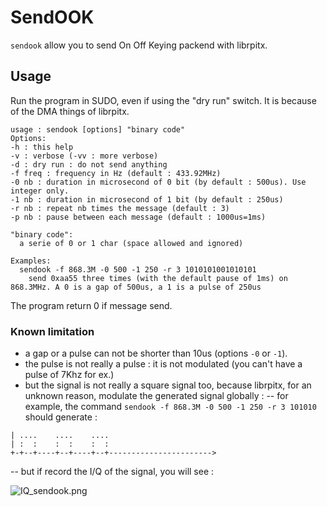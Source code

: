 # SendOOK

`sendook` allow you to send On Off Keying packend with librpitx.

## Usage

Run the program in SUDO, even if using the "dry run" switch. It is because of the DMA things of librpitx.
```
usage : sendook [options] "binary code"
Options:
-h : this help
-v : verbose (-vv : more verbose)
-d : dry run : do not send anything
-f freq : frequency in Hz (default : 433.92MHz)
-0 nb : duration in microsecond of 0 bit (by default : 500us). Use integer only.
-1 nb : duration in microsecond of 1 bit (by default : 250us)
-r nb : repeat nb times the message (default : 3)
-p nb : pause between each message (default : 1000us=1ms)

"binary code":
  a serie of 0 or 1 char (space allowed and ignored)

Examples:
  sendook -f 868.3M -0 500 -1 250 -r 3 1010101001010101
    send 0xaa55 three times (with the default pause of 1ms) on 868.3MHz. A 0 is a gap of 500us, a 1 is a pulse of 250us
```
The program return 0 if message send.

### Known limitation

- a gap or a pulse can not be shorter than 10us (options `-0` or `-1`).
- the pulse is not really a pulse : it is not modulated (you can't have a pulse of 7Khz for ex.)
- but the signal is not really a square signal too, because librpitx, for an unknown reason, modulate the generated signal globally :
-- for example, the command `sendook -f 868.3M -0 500 -1 250 -r 3 101010` should generate :
```
| ....    ....    ....
| :  :    :  :    :  :
+-+--+----+--+----+--+----------------------->
```
-- but if record the I/Q of the signal, you will see :

![IQ_sendook.png](IQ_sendook.png)
